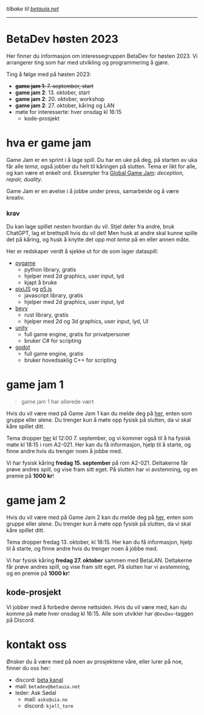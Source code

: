 *tilbake til [betauia.net](../index.html)*

---
# BetaDev høsten 2023
Her finner du informasjon om interessegruppen BetaDev for høsten 2023. Vi arrangerer ting som har med utvikling og programmering å gjøre.

Ting å følge med på høsten 2023:
- ~~**game jam 1**: 7. september, start~~
- **game jam 2**: 13. oktober, start
- **game jam 2**: 20. oktober, workshop
- **game jam 2**: 27. oktober, kåring og LAN
- møte for interesserte: hver onsdag kl 16:15
    - kode-prosjekt

# hva er game jam
Game Jam er en sprint i å lage spill. Du har en uke på deg, på starten av uka får alle *tema*, også jobber du helt til kåringen på slutten. Tema er likt for alle, og kan være et enkelt ord. Eksempler fra [Global Game Jam](https://globalgamejam.org/history): *deception, repair, duality*.

Game Jam er en øvelse i å jobbe under press, samarbeide og å være kreativ.

### krav
Du kan lage spillet nesten hvordan du vil. Stjel deler fra andre, bruk ChatGPT, lag et brettspill hvis du vil det! Men husk at andre skal kunne spille det på kåring, og husk å knytte det opp mot *tema* på en eller annen måte. 

Her er redskaper verdt å sjekke ut for de som lager dataspill:
- [pygame](https://www.pygame.org/)
    - python library, gratis
    - hjelper med 2d graphics, user input, lyd
    - kjapt å bruke
- [pixiJS](https://pixijs.com/) og [p5.js](https://p5js.org/)
    - javascript library, gratis
    - hjelper med 2d graphics, user input, lyd
- [bevy](https://bevyengine.org/)
    - rust library, gratis
    - hjelper med 2d og 3d graphics, user input, lyd, UI
- [unity](https://unity.com/)
    - full game engine, gratis for privatpersoner
    - bruker C# for scripting
- [godot](https://godotengine.org/)
    - full game engine, gratis
    - bruker hovedsaklig C++ for scripting

# game jam 1

> game jam 1 har allerede vært

Hvis du vil være med på Game Jam 1 kan du melde deg på [her](https://forms.office.com/e/Eze1w2mi2P), enten som gruppe eller alene. Du trenger kun å møte opp fysisk på slutten, da vi skal kåre spillet ditt.

Tema dropper [her](tema.html) kl 12:00 7. september, og vi kommer også til å ha fysisk møte kl 18:15 i rom A2-021. Her kan du få informasjon, hjelp til å starte, og finne andre hvis du trenger noen å jobbe med.

Vi har fysisk kåring **fredag 15. september** på rom A2-021. Deltakerne får prøve andres spill, og vise fram sitt eget. På slutten har vi avstemning, og en premie på **1000 kr**!

# game jam 2
Hvis du vil være med på Game Jam 2 kan du melde deg på [her](https://forms.office.com/e/8J70KKnmjL), enten som gruppe eller alene. Du trenger kun å møte opp fysisk på slutten, da vi skal kåre spillet ditt.

Tema dropper fredag 13. oktober, kl 18:15. Her kan du få informasjon, hjelp til å starte, og finne andre hvis du trenger noen å jobbe med.

Vi har fysisk kåring **fredag 27. oktober** sammen med BetaLAN. Deltakerne får prøve andres spill, og vise fram sitt eget. På slutten har vi avstemning, og en premie på **1000 kr**!

## kode-prosjekt
Vi jobber med å forbedre denne nettsiden. Hvis du vil være med, kan du komme på møte hver onsdag kl 16:15. Alle som utvikler har `@DevDev`-taggen på Discord.

# kontakt oss
Ønsker du å være med på noen av prosjektene våre, eller lurer på noe, finner du oss her:
- discord: [beta kanal](https://discord.gg/v8b6ZrQ")
- mail: `betadev@betauia.net`
- leder: Ask Sødal
    - mail: `asks@uia.no` 
    - discord: `kjell_tore`
